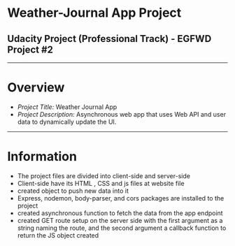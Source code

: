 # Weather-Journal App Project
## Udacity Project (Professional Track) - EGFWD Project #2
---
# Overview

- *Project Title:* Weather Journal App
- *Project Description:* Asynchronous web app that uses Web API and user data to dynamically update the UI.

---
# Information

- The project files are divided into client-side and server-side
- Client-side have its HTML , CSS and js files at website file
- created object to push new data into it
- Express, nodemon, body-parser, and cors packages are installed to the project
- created asynchronous function to fetch the data from the app endpoint
- created GET route setup on the server side with the first argument as a string naming the route, and the second argument
 a callback function to return the JS object created 